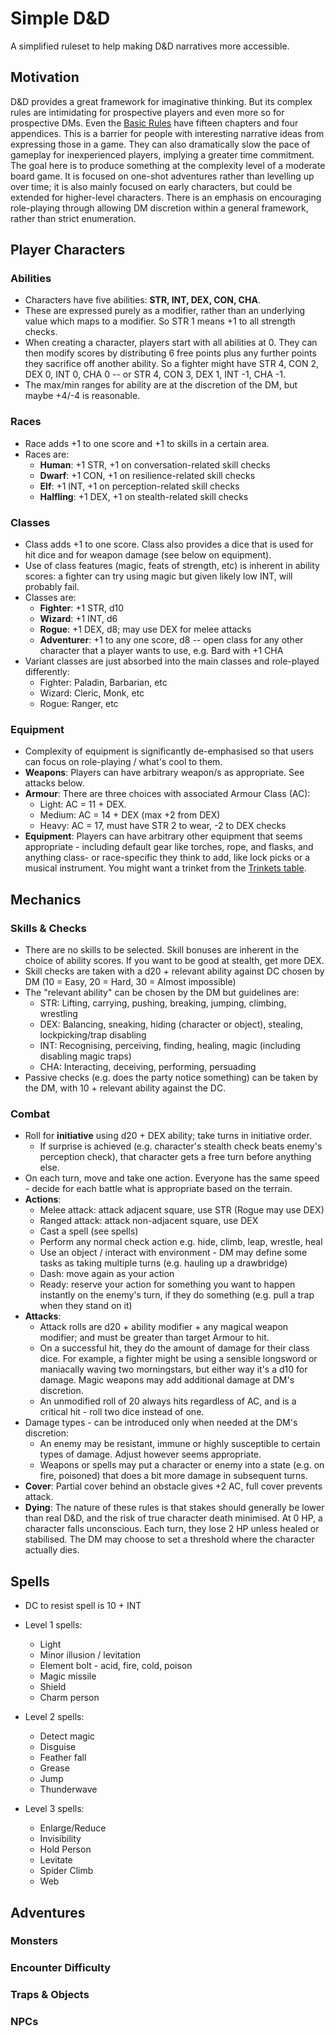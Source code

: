 # Simple D&D
A simplified ruleset to help making D&D narratives more accessible.

## Motivation
D&D provides a great framework for imaginative thinking. But its complex rules are intimidating for prospective players and even more so for prospective DMs. Even the [Basic Rules](https://www.dndbeyond.com/sources/basic-rules) have fifteen chapters and four appendices. This is a barrier for people with interesting narrative ideas from expressing those in a game. They can also dramatically slow the pace of gameplay for inexperienced players, implying a greater time commitment. The goal here is to produce something at the complexity level of a moderate board game. It is focused on one-shot adventures rather than levelling up over time; it is also mainly focused on early characters, but could be extended for higher-level characters. There is an emphasis on encouraging role-playing through allowing DM discretion within a general framework, rather than strict enumeration.

## Player Characters
### Abilities
- Characters have five abilities: **STR, INT, DEX, CON, CHA**.
- These are expressed purely as a modifier, rather than an underlying value which maps to a modifier. So STR 1 means +1 to all strength checks.
- When creating a character, players start with all abilities at 0. They can then modify scores by distributing 6 free points plus any further points they sacrifice off another ability. So a fighter might have STR 4, CON 2, DEX 0, INT 0, CHA 0 -- or STR 4, CON 3, DEX 1, INT -1, CHA -1.
- The max/min ranges for ability are at the discretion of the DM, but maybe +4/-4 is reasonable.

### Races
- Race adds +1 to one score and +1 to skills in a certain area. 
- Races are: 
  - **Human**: +1 STR, +1 on conversation-related skill checks
  - **Dwarf**: +1 CON, +1 on resilience-related skill checks
  - **Elf**: +1 INT, +1 on perception-related skill checks
  - **Halfling**: +1 DEX, +1 on stealth-related skill checks

### Classes
- Class adds +1 to one score. Class also provides a dice that is used for hit dice and for weapon damage (see below on equipment).
- Use of class features (magic, feats of strength, etc) is inherent in ability scores: a fighter can try using magic but given likely low INT, will probably fail.
- Classes are:
  - **Fighter**: +1 STR, d10
  - **Wizard**: +1 INT, d6
  - **Rogue**: +1 DEX, d8; may use DEX for melee attacks
  - **Adventurer**: +1 to any one score, d8 -- open class for any other character that a player wants to use, e.g. Bard with +1 CHA
- Variant classes are just absorbed into the main classes and role-played differently:
  - Fighter: Paladin, Barbarian, etc
  - Wizard: Cleric, Monk, etc
  - Rogue: Ranger, etc

### Equipment
- Complexity of equipment is significantly de-emphasised so that users can focus on role-playing / what's cool to them.
- **Weapons**: Players can have arbitrary weapon/s as appropriate. See attacks below.
- **Armour**: There are three choices with associated Armour Class (AC):
  - Light: AC = 11 + DEX.
  - Medium: AC = 14 + DEX (max +2 from DEX) 
  - Heavy: AC = 17, must have STR 2 to wear, -2 to DEX checks
- **Equipment**: Players can have arbitrary other equipment that seems appropriate - including default gear like torches, rope, and flasks, and anything class- or race-specific they think to add, like lock picks or a musical instrument. You might want a trinket from the [Trinkets table](https://www.dndbeyond.com/sources/basic-rules/equipment#Trinkets).

## Mechanics
### Skills & Checks
- There are no skills to be selected. Skill bonuses are inherent in the choice of ability scores. If you want to be good at stealth, get more DEX.
- Skill checks are taken with a d20 + relevant ability against DC chosen by DM (10 = Easy, 20 = Hard, 30 = Almost impossible)
- The "relevant ability" can be chosen by the DM but guidelines are:
  - STR: Lifting, carrying, pushing, breaking, jumping, climbing, wrestling
  - DEX: Balancing, sneaking, hiding (character or object), stealing, lockpicking/trap disabling
  - INT: Recognising, perceiving, finding, healing, magic (including disabling magic traps)
  - CHA: Interacting, deceiving, performing, persuading
- Passive checks (e.g. does the party notice something) can be taken by the DM, with 10 + relevant ability against the DC.

### Combat
- Roll for **initiative** using d20 + DEX ability; take turns in initiative order.
  - If surprise is achieved (e.g. character's stealth check beats enemy's perception check), that character gets a free turn before anything else.
- On each turn, move and take one action. Everyone has the same speed - decide for each battle what is appropriate based on the terrain.
- **Actions**:
  - Melee attack: attack adjacent square, use STR (Rogue may use DEX)
  - Ranged attack: attack non-adjacent square, use DEX
  - Cast a spell (see spells)
  - Perform any normal check action e.g. hide, climb, leap, wrestle, heal
  - Use an object / interact with environment - DM may define some tasks as taking multiple turns (e.g. hauling up a drawbridge)
  - Dash: move again as your action
  - Ready: reserve your action for something you want to happen instantly on the enemy's turn, if they do something (e.g. pull a trap when they stand on it)
- **Attacks**:
  - Attack rolls are d20 + ability modifier + any magical weapon modifier; and must be greater than target Armour to hit.
  - On a successful hit, they do the amount of damage for their class dice. For example, a fighter might be using a sensible longsword or maniacally waving two morningstars, but either way it's a d10 for damage. Magic weapons may add additional damage at DM's discretion.
  - An unmodified roll of 20 always hits regardless of AC, and is a critical hit - roll two dice instead of one.
- Damage types - can be introduced only when needed at the DM's discretion:
  - An enemy may be resistant, immune or highly susceptible to certain types of damage. Adjust however seems appropriate.
  - Weapons or spells may put a character or enemy into a state (e.g. on fire, poisoned) that does a bit more damage in subsequent turns.
- **Cover**: Partial cover behind an obstacle gives +2 AC, full cover prevents attack.
- **Dying**: The nature of these rules is that stakes should generally be lower than real D&D, and the risk of true character death minimised. At 0 HP, a character falls unconscious. Each turn, they lose 2 HP unless healed or stabilised. The DM may choose to set a threshold where the character actually dies.


## Spells
- DC to resist spell is 10 + INT

- Level 1 spells:
  - Light
  - Minor illusion / levitation
  - Element bolt - acid, fire, cold, poison
  - Magic missile
  - Shield
  - Charm person
- Level 2 spells:
  - Detect magic
  - Disguise
  - Feather fall
  - Grease
  - Jump
  - Thunderwave
- Level 3 spells:
  - Enlarge/Reduce
  - Invisibility
  - Hold Person
  - Levitate
  - Spider Climb
  - Web


## Adventures
### Monsters


### Encounter Difficulty

### Traps & Objects

### NPCs



